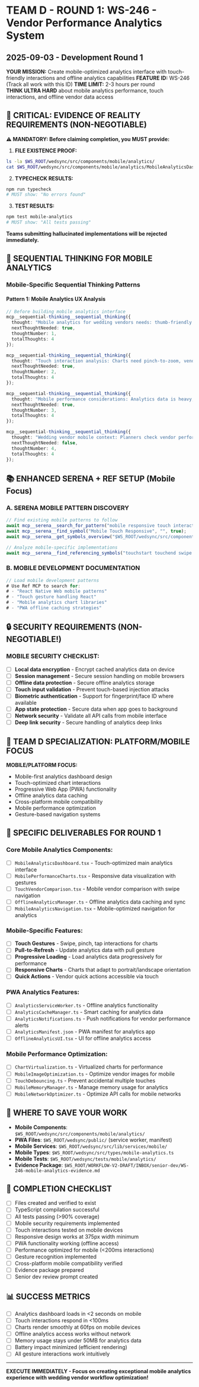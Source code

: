 # TEAM D - ROUND 1: WS-246 - Vendor Performance Analytics System
## 2025-09-03 - Development Round 1

**YOUR MISSION:** Create mobile-optimized analytics interface with touch-friendly interactions and offline analytics capabilities
**FEATURE ID:** WS-246 (Track all work with this ID)
**TIME LIMIT:** 2-3 hours per round  
**THINK ULTRA HARD** about mobile analytics performance, touch interactions, and offline vendor data access

## 🚨 CRITICAL: EVIDENCE OF REALITY REQUIREMENTS (NON-NEGOTIABLE)

**⚠️ MANDATORY: Before claiming completion, you MUST provide:**

1. **FILE EXISTENCE PROOF:**
```bash
ls -la $WS_ROOT/wedsync/src/components/mobile/analytics/
cat $WS_ROOT/wedsync/src/components/mobile/analytics/MobileAnalyticsDashboard.tsx | head-20
```

2. **TYPECHECK RESULTS:**
```bash
npm run typecheck
# MUST show: "No errors found"
```

3. **TEST RESULTS:**
```bash
npm test mobile-analytics
# MUST show: "All tests passing"
```

**Teams submitting hallucinated implementations will be rejected immediately.**

## 🧠 SEQUENTIAL THINKING FOR MOBILE ANALYTICS

### Mobile-Specific Sequential Thinking Patterns

#### Pattern 1: Mobile Analytics UX Analysis
```typescript
// Before building mobile analytics interface
mcp__sequential-thinking__sequential_thinking({
  thought: "Mobile analytics for wedding vendors needs: thumb-friendly chart interactions, quick vendor performance overview, offline data caching for venue visits, swipe navigation between vendors, and portrait-oriented dashboard layout. Screen real estate is limited but information density is critical.",
  nextThoughtNeeded: true,
  thoughtNumber: 1,
  totalThoughts: 4
});

mcp__sequential-thinking__sequential_thinking({
  thought: "Touch interaction analysis: Charts need pinch-to-zoom, vendor cards need swipe-to-compare, filters need touch-friendly dropdowns, and data refresh needs pull-to-refresh. Consider gesture conflicts and provide visual feedback for all interactions.",
  nextThoughtNeeded: true,
  thoughtNumber: 2,
  totalThoughts: 4
});

mcp__sequential-thinking__sequential_thinking({
  thought: "Mobile performance considerations: Analytics data is heavy, charts can be CPU intensive, and network connections vary. Need progressive loading, chart virtualization, smart caching, and graceful degradation for slow connections.",
  nextThoughtNeeded: true,
  thoughtNumber: 3,
  totalThoughts: 4
});

mcp__sequential-thinking__sequential_thinking({
  thought: "Wedding vendor mobile context: Planners check vendor performance during client meetings, at venues, and while traveling. Need quick loading, clear visual hierarchies, essential metrics prioritized, and ability to share insights easily.",
  nextThoughtNeeded: false,
  thoughtNumber: 4,
  totalThoughts: 4
});
```

## 📚 ENHANCED SERENA + REF SETUP (Mobile Focus)

### A. SERENA MOBILE PATTERN DISCOVERY
```typescript
// Find existing mobile patterns to follow
await mcp__serena__search_for_pattern("mobile responsive touch interaction");
await mcp__serena__find_symbol("Mobile Touch Responsive", "", true);
await mcp__serena__get_symbols_overview("$WS_ROOT/wedsync/src/components/mobile/");

// Analyze mobile-specific implementations
await mcp__serena__find_referencing_symbols("touchstart touchend swipe gesture");
```

### B. MOBILE DEVELOPMENT DOCUMENTATION
```typescript
// Load mobile development patterns
# Use Ref MCP to search for:
# - "React Native Web mobile patterns"
# - "Touch gesture handling React"
# - "Mobile analytics chart libraries"
# - "PWA offline caching strategies"
```

## 🔒 SECURITY REQUIREMENTS (NON-NEGOTIABLE!)

### MOBILE SECURITY CHECKLIST:
- [ ] **Local data encryption** - Encrypt cached analytics data on device
- [ ] **Session management** - Secure session handling on mobile browsers
- [ ] **Offline data protection** - Secure offline analytics storage
- [ ] **Touch input validation** - Prevent touch-based injection attacks
- [ ] **Biometric authentication** - Support for fingerprint/face ID where available
- [ ] **App state protection** - Secure data when app goes to background
- [ ] **Network security** - Validate all API calls from mobile interface
- [ ] **Deep link security** - Secure handling of analytics deep links

## 🎯 TEAM D SPECIALIZATION: PLATFORM/MOBILE FOCUS

**MOBILE/PLATFORM FOCUS:**
- Mobile-first analytics dashboard design
- Touch-optimized chart interactions
- Progressive Web App (PWA) functionality
- Offline analytics data caching
- Cross-platform mobile compatibility
- Mobile performance optimization
- Gesture-based navigation systems

## 🎯 SPECIFIC DELIVERABLES FOR ROUND 1

### Core Mobile Analytics Components:
- [ ] `MobileAnalyticsDashboard.tsx` - Touch-optimized main analytics interface
- [ ] `MobilePerformanceCharts.tsx` - Responsive data visualization with gestures
- [ ] `TouchVendorComparison.tsx` - Mobile vendor comparison with swipe navigation
- [ ] `OfflineAnalyticsManager.ts` - Offline analytics data caching and sync
- [ ] `MobileAnalyticsNavigation.tsx` - Mobile-optimized navigation for analytics

### Mobile-Specific Features:
- [ ] **Touch Gestures** - Swipe, pinch, tap interactions for charts
- [ ] **Pull-to-Refresh** - Update analytics data with pull gesture
- [ ] **Progressive Loading** - Load analytics data progressively for performance
- [ ] **Responsive Charts** - Charts that adapt to portrait/landscape orientation
- [ ] **Quick Actions** - Vendor quick actions accessible via touch

### PWA Analytics Features:
- [ ] `AnalyticsServiceWorker.ts` - Offline analytics functionality
- [ ] `AnalyticsCacheManager.ts` - Smart caching for analytics data
- [ ] `AnalyticsNotifications.ts` - Push notifications for vendor performance alerts
- [ ] `AnalyticsManifest.json` - PWA manifest for analytics app
- [ ] `OfflineAnalyticsUI.tsx` - UI for offline analytics access

### Mobile Performance Optimization:
- [ ] `ChartVirtualization.ts` - Virtualized charts for performance
- [ ] `MobileImageOptimization.ts` - Optimize vendor images for mobile
- [ ] `TouchDebouncing.ts` - Prevent accidental multiple touches
- [ ] `MobileMemoryManager.ts` - Manage memory usage for analytics
- [ ] `MobileNetworkOptimizer.ts` - Optimize API calls for mobile networks

## 💾 WHERE TO SAVE YOUR WORK
- **Mobile Components**: `$WS_ROOT/wedsync/src/components/mobile/analytics/`
- **PWA Files**: `$WS_ROOT/wedsync/public/` (service worker, manifest)
- **Mobile Services**: `$WS_ROOT/wedsync/src/lib/services/mobile/`
- **Mobile Types**: `$WS_ROOT/wedsync/src/types/mobile-analytics.ts`
- **Mobile Tests**: `$WS_ROOT/wedsync/tests/mobile/analytics/`
- **Evidence Package**: `$WS_ROOT/WORKFLOW-V2-DRAFT/INBOX/senior-dev/WS-246-mobile-analytics-evidence.md`

## 🏁 COMPLETION CHECKLIST
- [ ] Files created and verified to exist
- [ ] TypeScript compilation successful
- [ ] All tests passing (>90% coverage)
- [ ] Mobile security requirements implemented
- [ ] Touch interactions tested on mobile devices
- [ ] Responsive design works at 375px width minimum
- [ ] PWA functionality working (offline access)
- [ ] Performance optimized for mobile (<200ms interactions)
- [ ] Gesture recognition implemented
- [ ] Cross-platform mobile compatibility verified
- [ ] Evidence package prepared
- [ ] Senior dev review prompt created

## 📊 SUCCESS METRICS
- [ ] Analytics dashboard loads in <2 seconds on mobile
- [ ] Touch interactions respond in <100ms
- [ ] Charts render smoothly at 60fps on mobile devices
- [ ] Offline analytics access works without network
- [ ] Memory usage stays under 50MB for analytics data
- [ ] Battery impact minimized (efficient rendering)
- [ ] All gesture interactions work intuitively

---

**EXECUTE IMMEDIATELY - Focus on creating exceptional mobile analytics experience with wedding vendor workflow optimization!**